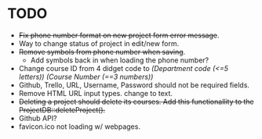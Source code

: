 # TODO
* ~~Fix phone number format on new project form error message~~.
* Way to change status of project in edit/new form.
* ~~Remove symbols from phone number when saving~~.
	* Add symbols back in when loading the phone number?
* Change course ID from 4 didget code to *(Department code (<=5 letters)) (Course Number (==3 numbers))*
* Github, Trello, URL, Username, Password should not be required fields.
* Remove HTML URL input types. change to text.
* ~~Deleting a project should delete its courses. Add this functionallity to the ProjectDB::deleteProject().~~
* Github API?
* favicon.ico not loading w/ webpages.
